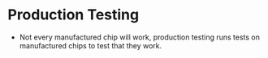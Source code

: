 # Production Testing 
* Not every manufactured chip will work, production testing runs tests on manufactured chips to test that they work.